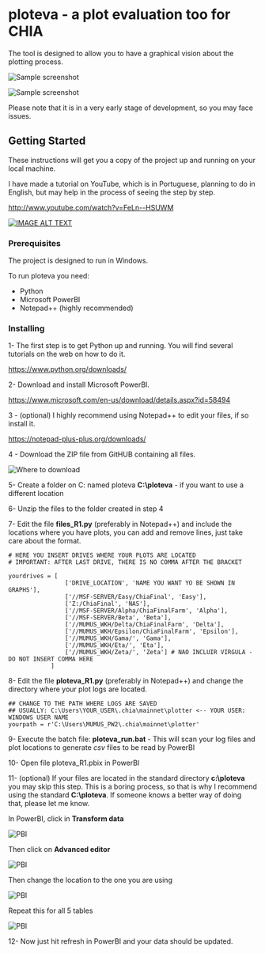 # ploteva - a plot evaluation too for CHIA

The tool is designed to allow you to have a graphical vision about the plotting process.

![Sample screenshot](https://i.imgur.com/YtIUEJ7.png "View")

![Sample screenshot](https://i.imgur.com/M7TZyK4.png"View")

Please note that it is in a very early stage of development, so you may face issues.


## Getting Started

These instructions will get you a copy of the project up and running on your local machine.

I have made a tutorial on YouTube, which is in Portuguese, planning to do in English, but may help in the process of seeing the step by step.

http://www.youtube.com/watch?v=FeLn--HSUWM

[![IMAGE ALT TEXT](http://img.youtube.com/vi/FeLn--HSUWM/0.jpg)](http://www.youtube.com/watch?v=FeLn--HSUWM "How to install the tool")


### Prerequisites

The project is designed to run in Windows.

To run ploteva you need:

- Python
- Microsoft PowerBI
- Notepad++ (highly recommended)


### Installing

1- The first step is to get Python up and running. You will find several tutorials on the web on how to do it.

https://www.python.org/downloads/


2- Download and install Microsoft PowerBI.

https://www.microsoft.com/en-us/download/details.aspx?id=58494


3 - (optional) I highly recommend using Notepad++ to edit your files, if so install it.

https://notepad-plus-plus.org/downloads/


4 - Download the ZIP file from GitHUB containing all files.

![Where to download](https://i.imgur.com/Vr0HVpJ.png "View")

5- Create a folder on C: named ploteva **C:\ploteva** - if you want to use a different location 

6- Unzip the files to the folder created in step 4

7- Edit the file **files_R1.py** (preferably in Notepad++) and include the locations where you have plots, you can add and remove lines, just take care about the format.

```
# HERE YOU INSERT DRIVES WHERE YOUR PLOTS ARE LOCATED
# IMPORTANT: AFTER LAST DRIVE, THERE IS NO COMMA AFTER THE BRACKET

yourdrives = [ 
                ['DRIVE_LOCATION', 'NAME YOU WANT YO BE SHOWN IN GRAPHS'],
				['//MSF-SERVER/Easy/ChiaFinal', 'Easy'],
                ['Z:/ChiaFinal', 'NAS'],
                ['//MSF-SERVER/Alpha/ChiaFinalFarm', 'Alpha'],
                ['//MSF-SERVER/Beta', 'Beta'],
                ['//MUMUS_WKH/Delta/ChiaFinalFarm', 'Delta'],
                ['//MUMUS_WKH/Epsilon/ChiaFinalFarm', 'Epsilon'],
                ['//MUMUS_WKH/Gama/', 'Gama'],
                ['//MUMUS_WKH/Eta/', 'Eta'],
                ['//MUMUS_WKH/Zeta/', 'Zeta'] # NAO INCLUIR VIRGULA - DO NOT INSERT COMMA HERE
            ]
```

8- Edit the file **ploteva_R1.py** (preferably in Notepad++) and change the directory where your plot logs are located.

```
## CHANGE TO THE PATH WHERE LOGS ARE SAVED
## USUALLY: C:\Users\YOUR_USER\.chia\mainnet\plotter <-- YOUR USER: WINDOWS USER NAME
yourpath = r'C:\Users\MUMUS_PW2\.chia\mainnet\plotter'
```

9- Execute the batch file: **ploteva_run.bat** - This will scan your log files and plot locations to generate *csv* files to be read by PowerBI


10- Open file ploteva_R1.pbix in PowerBI

11- (optional) If your files are located in the standard directory **c:\ploteva** you may skip this step. This is a boring process, so that is why I recommend using the standard **C:\ploteva**. If someone knows a better way of doing that, please let me know.

In PowerBI, click in **Transform data**
	
![PBI](https://i.imgur.com/u0fx1VO.png "View")
	
Then click on **Advanced editor**

![PBI](https://i.imgur.com/u0fx1VO.png "View")
	
Then change the location to the one you are using
	
![PBI](https://i.imgur.com/e3Gbvo5.png"View")
	
Repeat this for all 5 tables
	
![PBI](https://i.imgur.com/NjcQjNI.png"View")
	
	
12- Now just hit refresh in PowerBI and your data should be updated.
	

